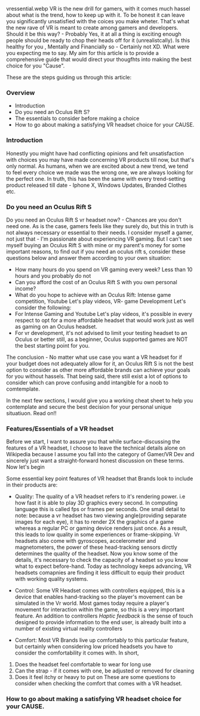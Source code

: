 vressential.webp
VR is the new drill for gamers, with it comes much hassel about what is the trend, how to keep up with it. To be honest it can leave you significantly unsatisfied with the coices you make wheter. That's what the new rave of VR is meant to create among gamers and developers. Should it be this way? - Probably Yes, it at all a thing is exciting enough people should be ready to chop their heads off for it (unrealistcally). Is this healthy for you , Mentally and Financially so - Certainly not XD. What were you expecting me to say. My aim for this article is to provide a comprehensive guide that would direct your thougfhts into making the best choice for you "Cause".


These are the steps guiding us through this article:
<h3>Overview</h3>

* Introduction
* Do you need an Oculus Rift S?
* The essentials to consider before making a choice
* How to go about making a satisfying VR headset choice for your CAUSE.

<h3>Introduction</h3>
Honestly you might have had conflicting opinions and felt unsatisfaction with choices you may have made concerning VR products till now, but that's only normal. As humans, when we are excited about a new trend, we tend to feel every choice we made was the wrong one, we are always looking for the perfect one. In truth, this has been the same with every trend-setting product released till date - Iphone X, Windows Updates, Branded Clothes etc.


<h3>Do you need an Oculus Rift S</h3>
Do you need an Oculus Rift S vr headset now? - Chances are you don't need one. As is the case, gamers feels like they surely do, but this in truth is not always necessary or essential to their needs. I consider myself a gamer, not just that - I'm passionate about experiencing VR gaming. But I can't see myself buying an Oculus Rift S with mine or my parent's money for some important reasons, to find out if you need an oculus rift s, consider these questions below and answer them according to your own situation:

* How many hours do you spend on VR gaming every week? Less than 10 hours and you probably do not
* Can you afford the cost of an Oculus Rift S with you own personal income?
* What do you hope to achieve with an Oculus Rift: Intense game competition, Youtube Let's play videos, VR- game Development
Let's consider the following:
* For Intense Gaming and Youtube Let's play videos, it's possible in every respect to opt for a more affordable headset that would work just as well as gaming on an Oculus headset.
* For vr development, it's not advised to limit your testing headset to an Oculus or better still, as a beginner, Oculus supported games are NOT the best starting point for you.

The conclusion - No matter what use case you want a VR headset for if your budget does not adequately allow for it, an Oculus Rift S is not the best option to consider as other more affordable brands can achieve your goals for you without hassels. That being said, there still exist a lot of options to consider which can prove confusing andd intangible for a noob to comtemplate.

In the next few sections, I would give you a working cheat sheet to help you contemplate and secure the best decision for your personal unique situatiuon. Read on!!
<br>


<h3>Features/Essentials of a VR headset</h3>
Before we start, I want to assure you that while surface-discussing the features of a VR headset, I choose to leave the technical details alone on Wikipedia because I assume you fall into the category of Gamer/VR Dev and sincerely just want a straight-forward honest discussion on these terms. Now let's begin


Some essential key point features of VR headset that Brands look to include in their products are:

* Quality: The quality of a VR headset refers to it's rendering power. i.e how fast it is able to play 3D graphics every second. In computing language this is called fps or frames per seconds. One small detail to note: because a vr headset has two viewing angle(providing separate images for each eye), it has to render 2X the graphics of a game whereas a regular PC or gaming device renders just once. As a result, this leads to low quality in some experiences or frame-skipping. Vr headsets also come with gyroscopes, accelerometer and magnetometers, the power of these head-tracking sensors dirctly determines the quality of the headset. Now you know some of the details, it's necessary to check the capacity of a headset so you know what to expect before-hand. Today as technology keeps advancing, VR headsets comapnies are finding it less difficult to equip their product with working quality systems.

* Control: Some VR Headset comes with controllers equipped, this is a device that enables hand-tracking so the player's movement can be simulated in the Vr world. Most games today require a player's movement for interaction within the game, so this is a very important feature. An addition to controllers <i>Haptic feedback</i> is the sense of touch designed to provide information to the end user, is already built into a number of existing virtual reality controllers

* Comfort: Most VR Brands live up comfortably to this particular feature, but certainly when considering low priced headsets you have to consider the comfortability it comes with. In short, 
1. Does the headset feel comfortable to wear for long use
2. Can the strap - if it comes with one, be adjusted or removed for cleaning
3. Does it feel itchy or heavy to put on
These are some questions to consider when checking the comfort that comes with a VR headset.


<h3>How to go about making a satisfying VR headset choice for your CAUSE.</h3>
